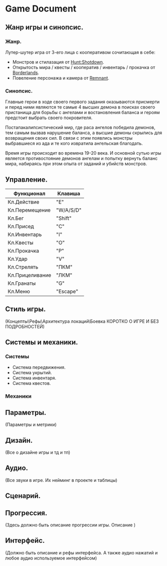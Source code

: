 # Game Document

## Жанр игры и синопсис.

### Жанр.

Лутер-шутер игра от 3-его лица с кооперативом сочитающая в себе:
- Монстров и стилазация от [Hunt:Shotdown](https://www.huntshowdown.com/).
- Открытость мира / квесты / кооператив / инвентарь / прокачка от [Borderlands](https://www.gearboxsoftware.com/game/borderlands/).
- Повеление персонажа и камера от [Remnant](https://www.remnantgame.com/ru/).

### Синопсис.

Главные герои в ходе своего первого задания оказываются присмерти и перед ними являются те самые 4 
высших демона в поисках своего пристанища для борьбы с ангелами и востановления баланса и героям 
предстоит выбрать своего покровителя. 

Постапакалипсистический мир, где раса ангелов победила демонов, тем самым вызвав нарушение баланса, 
а высшие демоны скрылись для возвращения своих сил. В связи с этим появлись монстры выбравшиеся из ада 
и те кого извратила ангельская благодать.

Время игры происходит во времена 19-20 века. И основной сутью игры является противостояние демонов ангелам 
и попытку вернуть баланс мира, набираясь при этом опыта от заданий и убийств монстров.

## Управление. 

| Функционал | Клавиша |
| ------ | ------ |
| Кл.Действие | "Е" |
| Кл.Перемещение | "W/A/S/D" |
| Кл.Бег | "Shift" |
| Кл.Присед | "С" |
| Кл.Инвентарь | "I" |
| Кл.Квесты | "О" |
| Кл.Прокачка | "Р" |
| Кл.Удар | "V" |
| Кл.Стрелять | "ПКМ" |
| Кл.Прицеливание | "ЛКМ" |
| Кл.Гранаты | "G" |
| Кл.Меню | "Escape" |

## Стиль игры.

(Концепты\Рефы\Архитектура локаций\Боевка КОРОТКО О ИГРЕ И БЕЗ ПОДРОБНОСТЕЙ)

## Системы и механики.

### Системы 

- Система передвижения.
- Система укрытий. 
- Система инвентаря.
- Система квестов. 

### Механики

## Параметры.

(Параметры и метрики)

## Дизайн.

(Все о дизайне игры и тд и тп)

## Аудио.

(Все звуки в игре. Их нейминг в проекте и таблицы)

## Сценарий.


## Прогрессия.

(Здесь должно быть описание прогрессии игры. Описание )

## Интерфейс.

(Должно быть описание и рефы интерфейса. А также аудио нажатий и любое аудио используемое интерфейсом)